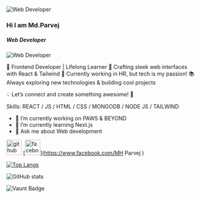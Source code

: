 ![Web Developer ](https://i.ibb.co.com/Hfnzj1vb/github-banner.png)
### Hi I am Md.Parvej
##### Web Developer 
![Web Developer ](https://i.ibb.co.com/Hfnzj1vb/github-banner.png)

🚀 Frontend Developer | Lifelong Learner
🎨 Crafting sleek web interfaces with React & Tailwind
💼 Currently working in HR, but tech is my passion!
📚 Always exploring new technologies & building cool projects

💡 Let’s connect and create something awesome! 🚀

Skills: REACT / JS / HTML / CSS / MONGODB / NODE JS / TAILWIND

- 🔭 I’m currently working on PAWS & BEYOND 
- 🌱 I’m currently learning Next.js 
- 💬 Ask me about Web development  


[<img src='https://cdn.jsdelivr.net/npm/simple-icons@3.0.1/icons/github.svg' alt='github' height='40'>](https://github.com/Parvej101)  [<img src='https://cdn.jsdelivr.net/npm/simple-icons@3.0.1/icons/facebook.svg' alt='facebook' height='40'>](https://www.facebook.com/MH Parvej )  

[![Top Langs](https://github-readme-stats.vercel.app/api/top-langs/?username=Parvej101)](https://github.com/anuraghazra/github-readme-stats)

![GitHub stats](https://github-readme-stats.vercel.app/api?username=Parvej101&show_icons=true&count_private=true)  

![Vaunt Badge](https://api.vaunt.dev/v1/github/entities/Parvej101/contributions?format=svg&private=true)  

